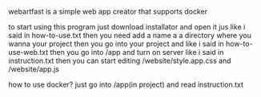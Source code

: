 webartfast is a simple web app creator that supports docker

to start using this program just download installator and open it jus like i said in how-to-use.txt
then you need add a name a a directory where you wanna your project
then you go into your project and like i said in how-to-use-web.txt
then you go into /app and turn on server like i said in instruction.txt
then you can start editing /website/style.app.css and /website/app.js

how to use docker? just go into /app(in project) and read instruction.txt